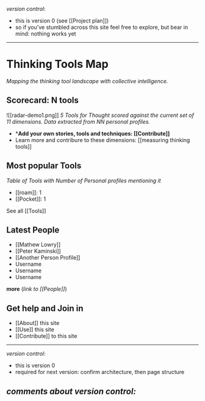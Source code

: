 *version control*: 

* this is version 0 (see [[Project plan]])
* so if you've stumbled across this site feel free to explore, but bear in mind: nothing works yet
---

# Thinking Tools Map

_Mapping the thinking tool landscape with collective intelligence._

## Scorecard: N tools 

![[radar-demo1.png]]
*5 Tools for Thought scored against the current set of 11 dimensions. Data extracted from NN personal profiles.*

* ***Add your own stories, tools and techniques: [[Contribute]]**
* Learn more and contribure to these dimensions: [[measuring thinking tools]]


## Most popular Tools

*Table of Tools with Number of Personal profiles mentioning it*

* [[roam]]: 1
* [[Pocket]]: 1

See all  [[Tools]]

## Latest People

* [[Mathew Lowry]]
* [[Peter Kaminski]]
* [[Another Person Profile]]
* Username
* Username
* Username

**more** (*link to [[People]]*)

## Get help and Join in

* [[About]] this site
* [[Use]] this site
* [[Contribute]] to this site

---

*version control*:

* this is version 0
* required for next version: confirm architecture, then page structure

_comments about version control:_
---
